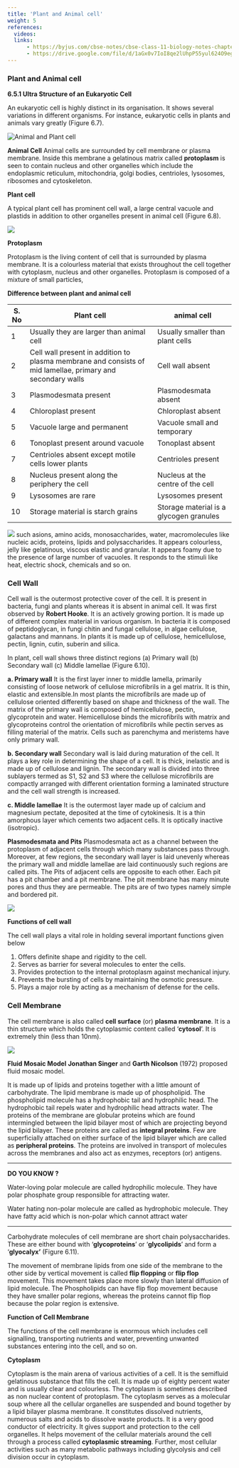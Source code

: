 ```yaml
---
title: 'Plant and Animal cell'
weight: 5
references:
  videos:
  links:
      - https://byjus.com/cbse-notes/cbse-class-11-biology-notes-chapter-8-cell-the-unit-of-life/
      - https://drive.google.com/file/d/1aGx0v7IoI8qe2lUhpP55yul624O9egHm/view
---
```


### Plant and Animal cell


**6.5.1 Ultra Structure of an Eukaryotic Cell** 

An eukaryotic cell is highly distinct in its organisation. It shows several variations in different organisms. For instance, eukaryotic cells in plants and animals vary greatly (Figure 6.7).

![ Animal and Plant cell](6.8.png "")

**Animal Cell** Animal cells are surrounded by cell membrane or plasma membrane. Inside this membrane a gelatinous matrix called **protoplasm** is seen to contain nucleus and other organelles which include the endoplasmic reticulum, mitochondria, golgi bodies, centrioles, lysosomes, ribosomes and cytoskeleton.

**Plant cell** 

A typical plant cell has prominent cell wall, a large central vacuole and plastids in addition to other organelles present in animal cell (Figure 6.8).

![](6.9.png "")

**Protoplasm**

Protoplasm is the living content of cell that is surrounded by plasma membrane. It is a colourless material that exists throughout the cell together with cytoplasm, nucleus and other organelles. Protoplasm is composed of a mixture of small particles, 

**Difference between plant and animal cell**

|**S. No** | **Plant cell**| **animal cell**|
|---|---|---|
|1 | Usually they are larger than animal cell |Usually smaller than plant cells |
|2 | Cell wall present in addition to plasma membrane and consists of mid lamellae, primary and secondary walls|Cell wall absent |
|3 |Plasmodesmata present |Plasmodesmata absent |
|4 |Chloroplast present |Chloroplast absent |
|5 |Vacuole large and permanent |Vacuole small and temporary |
|6 |Tonoplast present around vacuole|Tonoplast absent |
|7 |Centrioles absent except motile cells lower plants| Centrioles present |
|8 |Nucleus present along the periphery the cell | Nucleus at the centre of the cell |
|9 |Lysosomes are rare|Lysosomes present |
|10 |Storage material is starch grains|Storage material is a glycogen granules |

![](6.10.png "")
such asions, amino acids, monosaccharides, water, macromolecules like nucleic acids, proteins, lipids and polysaccharides. It appears colourless, jelly like gelatinous, viscous elastic and granular. It appears foamy due to the presence of large number of vacuoles. It responds to the stimuli like heat, electric shock, chemicals and so on.

### Cell Wall

Cell wall is the outermost protective cover of the cell. It is present in bacteria, fungi and plants whereas it is absent in animal cell. It was first observed by **Robert Hooke**. It is an actively growing portion. It is made up of different complex material in various organism. In bacteria it is composed of peptidoglycan, in fungi chitin and fungal cellulose, in algae cellulose, galactans and mannans. In plants it is made up of cellulose, hemicellulose, pectin, lignin, cutin, suberin and silica.

In plant, cell wall shows three distinct regions (a) Primary wall (b) Secondary wall (c) Middle lamellae (Figure 6.10).

**a. Primary wall** It is the first layer inner to middle lamella, primarily consisting of loose network of cellulose microfibrils in a gel matrix. It is thin, elastic and extensible.In most plants the microfibrils are made up of cellulose oriented differently based on shape and thickness of the wall. The matrix of the primary wall is composed of hemicellulose, pectin, glycoprotein and water. Hemicellulose binds the microfibrils with matrix and glycoproteins control the orientation of microfibrils while pectin serves as filling material of the matrix. Cells such as parenchyma and meristems have only primary wall.  

**b. Secondary wall** Secondary wall is laid during maturation of the cell. It plays a key role in determining the shape of a cell. It is thick, inelastic and is made up of cellulose and lignin. The secondary wall is divided into three sublayers termed as S1, S2 and S3 where the cellulose microfibrils are compactly arranged with different orientation forming a laminated structure and the cell wall strength is increased.

**c. Middle lamellae** It is the outermost layer made up of calcium and magnesium pectate, deposited at the time of cytokinesis. It is a thin amorphous layer which cements two adjacent cells. It is optically inactive (isotropic).

**Plasmodesmata and Pits** 
Plasmodesmata act as a channel between the protoplasm of adjacent cells through which many substances pass through. Moreover, at few regions, the secondary wall layer is laid unevenly whereas the primary wall and middle lamellae are laid continuously such regions are called pits. The Pits of adjacent cells are opposite to each other. Each pit has a pit chamber and a pit membrane. The pit membrane has many minute pores and thus they are permeable. The pits are of two types namely simple and bordered pit.
 
![](6.11.png "")

**Functions of cell wall** 

The cell wall plays a vital role in holding several important functions given below 

1. Offers definite shape and rigidity to the cell. 
2. Serves as barrier for several molecules to enter the cells. 
3. Provides protection to the internal protoplasm against mechanical injury. 
4. Prevents the bursting of cells by maintaining the osmotic pressure. 
5. Plays a major role by acting as a mechanism of defense for the cells.

### Cell Membrane

The cell membrane is also called **cell surface** (or) **plasma membrane**. It is a thin structure which holds the cytoplasmic content called ‘**cytosol**’. It is extremely thin (less than 10nm).

![](6.12.png "")

**Fluid Mosaic Model** 
**Jonathan Singer** and **Garth Nicolson** (1972) proposed fluid mosaic model.

It is made up of lipids and proteins together with a little amount of carbohydrate. The lipid membrane is made up of phospholipid. The phospholipid molecule has a hydrophobic tail and hydrophilic head. The hydrophobic tail repels water and hydrophilic head attracts water. The proteins of the membrane are globular proteins which are found intermingled between the lipid bilayer most of which are projecting beyond the lipid bilayer. These proteins are called as **integral proteins**. Few are superficially attached on either surface of the lipid bilayer which are called as **peripheral proteins**. The proteins are involved in transport of molecules across the membranes and also act as enzymes, receptors (or) antigens.

---
**DO YOU KNOW ?**

Water-loving polar molecule are called hydrophilic molecule. They have polar phosphate group responsible for attracting water.

Water hating non-polar molecule are called as hydrophobic molecule. They have fatty acid which is non-polar which cannot attract water

---
Carbohydrate molecules of cell membrane are short chain polysaccharides. These are either bound with ‘**glycoproteins**’ or ‘**glycolipids**’ and form a ‘**glyocalyx’** (Figure 6.11). 

The movement of membrane lipids from one side of the membrane to the other side by vertical movement is called **flip flopping** or **flip flop** movement. This movement takes place more slowly than lateral diffusion of lipid molecule. The Phospholipids can have flip flop movement because they have smaller polar regions, whereas the proteins cannot flip flop because the polar region is extensive.  

**Function of Cell Membrane** 

The functions of the cell membrane is enormous which includes cell signalling, transporting nutrients and water, preventing unwanted substances entering into the cell, and so on.

**Cytoplasm** 

Cytoplasm is the main arena of various activities of a cell. It is the semifluid gelatinous substance that fills the cell. It is made up of eighty percent water and is usually clear and colourless. The cytoplasm is sometimes described as non nuclear content of protoplasm. The cytoplasm serves as a molecular soup where all the cellular organelles are suspended and bound together by a lipid bilayer plasma membrane. It constitutes dissolved nutrients, numerous salts and acids to dissolve waste products. It is a very good conductor of electricity. It gives support and protection to the cell organelles. It helps movement of the cellular materials around the cell through a process called **cytoplasmic streaming**. Further, most cellular activities such as many metabolic pathways including glycolysis and cell division occur in cytoplasm.
